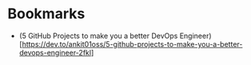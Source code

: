 # Bookmarks
* (5 GitHub Projects to make you a better DevOps Engineer)[https://dev.to/ankit01oss/5-github-projects-to-make-you-a-better-devops-engineer-2fkl]

